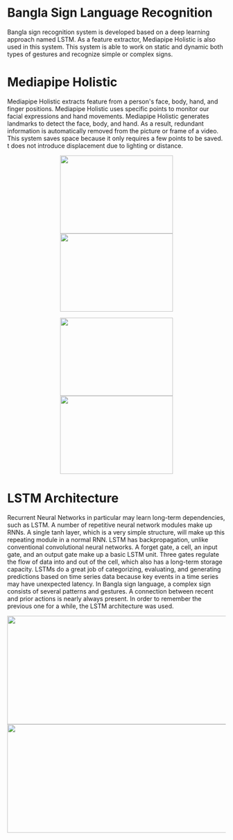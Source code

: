 # Bangla Sign Language Recognition
Bangla sign recognition system is developed based on a deep learning approach named LSTM. As a feature extractor, Mediapipe Holistic is also used in this system. This system is able to work on static and dynamic both types of gestures and recognize simple or complex signs.

# Mediapipe Holistic
Mediapipe Holistic extracts feature from a person's face, body, hand, and finger positions. Mediapipe Holistic uses specific points to monitor our facial expressions and hand movements.  Mediapipe Holistic generates landmarks to detect the face, body, and hand. As a result, redundant information is automatically removed from the picture or frame of a video. This system saves space because it only requires a few points to be saved.  t does not introduce displacement due to lighting or distance.
<p align="center">
  <img src=https://user-images.githubusercontent.com/43060004/179276570-5b054df2-84f2-4a54-8c73-9002a60b9042.jpg width="260" height="180"/>
  <img src=https://user-images.githubusercontent.com/43060004/179276576-49dd19fc-c0c3-4c27-bb5d-4dbcdb91ec2d.jpg width="260" height="180"/>
</p>
<p align="center">  
  <img src=https://user-images.githubusercontent.com/43060004/179276581-28ebf096-3b2f-433e-a6a0-6ad38df828d4.jpg width="260" height="180"/>
  <img src=https://user-images.githubusercontent.com/43060004/179276587-54089806-979b-472c-8003-b1cfc37fba73.jpg width="260" height="180"/>
</p>

# LSTM Architecture
Recurrent Neural Networks in particular may learn long-term dependencies, such as LSTM. A number of repetitive neural network modules make up RNNs. A single tanh layer, which is a very simple structure, will make up this repeating module in a normal RNN. LSTM has backpropagation, unlike conventional convolutional neural networks. A forget gate, a cell, an input gate, and an output gate make up a basic LSTM unit. Three gates regulate the flow of data into and out of the cell, which also has a long-term storage capacity. LSTMs do a great job of categorizing, evaluating, and generating predictions based on time series data because key events in a time series may have unexpected latency. In Bangla sign language, a complex sign consists of several patterns and gestures. A connection between recent and prior actions is nearly always present. In order to remember the previous one for a while, the LSTM architecture was used. 
<p align="center">
  <img src=https://user-images.githubusercontent.com/43060004/179276593-ccf70c0f-fbe3-4882-b1c5-46097c0960f4.png width="520" height="250"/>
  <img src=https://user-images.githubusercontent.com/43060004/179276597-c5467b13-12f5-49ea-979a-f4fcf7bc4c01.png width="520" height="250"/>
</p>
